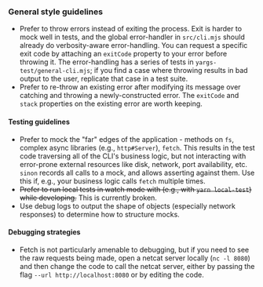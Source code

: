 ### General style guidelines
- Prefer to throw errors instead of exiting the process. Exit is harder to mock well in tests, and the global error-handler in `src/cli.mjs` should already do verbosity-aware error-handling. You can request a specific exit code by attaching an `exitCode` property to your error before throwing it. The error-handling has a series of tests in `yargs-test/general-cli.mjs`; if you find a case where throwing results in bad output to the user, replicate that case in a test suite.
- Prefer to re-throw an existing error after modifying its message over catching and throwing a newly-constructed error. The `exitCode` and `stack` properties on the existing error are worth keeping.

#### Testing guidelines
- Prefer to mock the "far" edges of the application - methods on `fs`, complex async libraries (e.g., `http#Server`), `fetch`. This results in the test code traversing all of the CLI's business logic, but not interacting with error-prone external resources like disk, network, port availability, etc. `sinon` records all calls to a mock, and allows asserting against them. Use this if, e.g., your business logic calls `fetch` multiple times.
- ~~Prefer to run local tests in watch mode with (e.g., with `yarn local-test`) while developing.~~ This is currently broken.
- Use debug logs to output the shape of objects (especially network responses) to determine how to structure mocks.

#### Debugging strategies
- Fetch is not particularly amenable to debugging, but if you need to see the raw requests being made, open a netcat server locally (`nc -l 8080`) and then change the code to call the netcat server, either by passing the flag `--url http://localhost:8080` or by editing the code.
